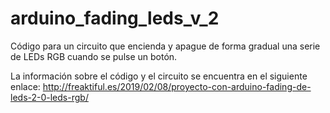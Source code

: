 # arduino_fading_leds_v_2
Código para un circuito que encienda y apague de forma gradual una serie de LEDs RGB cuando se pulse un botón.

La información sobre el código y el circuito se encuentra en el siguiente enlace:
http://freaktiful.es/2019/02/08/proyecto-con-arduino-fading-de-leds-2-0-leds-rgb/
